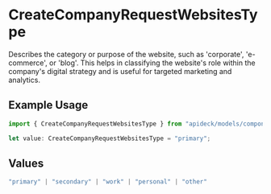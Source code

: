 # CreateCompanyRequestWebsitesType

Describes the category or purpose of the website, such as 'corporate', 'e-commerce', or 'blog'. This helps in classifying the website's role within the company's digital strategy and is useful for targeted marketing and analytics.

## Example Usage

```typescript
import { CreateCompanyRequestWebsitesType } from "apideck/models/components";

let value: CreateCompanyRequestWebsitesType = "primary";
```

## Values

```typescript
"primary" | "secondary" | "work" | "personal" | "other"
```